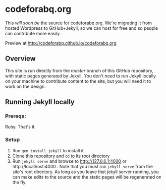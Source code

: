 # codeforabq.org
This _will soon be_ the source for codeforabq.org. We're migrating it from hosted Wordpress to GitHub+Jekyll, so we can host for free and so people can contribute more easily.

Preview at http://codeforabq.github.io/codeforabq.org

## Overview
This site is run directly from the _master_ branch of this GitHub repository, with static pages generated by Jekyll. You don't need to run Jekyll locally on your machine to contribute content to the site, but you will need it to work on the design.

## Running Jekyll locally
### Prereqs:
Ruby. That's it.

### Setup
1. Run `gem install jekyll` to install it
2. Clone this repository and `cd` to its root directory
3. Run `jekyll serve` and browse to http://127.0.0.1:4000 or http://localhost:4000 . Note that you must run `jekyll serve` from the site's root directory. As long as you leave that jekyll server running, you can make edits to the source and the static pages will be regenerated on the fly.
